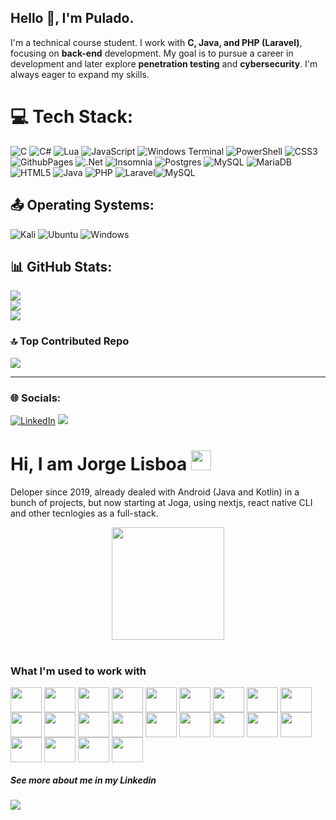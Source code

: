 
## Hello 👋, I'm Pulado.
I'm a technical course student. I work with **C, Java, and PHP (Laravel)**, focusing on **back-end** development. My goal is to pursue a career in development and later explore **penetration testing** and **cybersecurity**. I'm always eager to expand my skills.

# 💻 Tech Stack:
![C](https://img.shields.io/badge/c-%2300599C.svg?style=for-the-badge&logo=c&logoColor=white) ![C#](https://img.shields.io/badge/c%23-%23239120.svg?style=for-the-badge&logo=csharp&logoColor=white) ![Lua](https://img.shields.io/badge/lua-%232C2D72.svg?style=for-the-badge&logo=lua&logoColor=white) ![JavaScript](https://img.shields.io/badge/javascript-%23323330.svg?style=for-the-badge&logo=javascript&logoColor=%23F7DF1E) ![Windows Terminal](https://img.shields.io/badge/Windows%20Terminal-%234D4D4D.svg?style=for-the-badge&logo=windows-terminal&logoColor=white) ![PowerShell](https://img.shields.io/badge/PowerShell-%235391FE.svg?style=for-the-badge&logo=powershell&logoColor=white) ![CSS3](https://img.shields.io/badge/css3-%231572B6.svg?style=for-the-badge&logo=css3&logoColor=white) ![GithubPages](https://img.shields.io/badge/github%20pages-121013?style=for-the-badge&logo=github&logoColor=white) ![.Net](https://img.shields.io/badge/.NET-5C2D91?style=for-the-badge&logo=.net&logoColor=white) ![Insomnia](https://img.shields.io/badge/Insomnia-black?style=for-the-badge&logo=insomnia&logoColor=5849BE) ![Postgres](https://img.shields.io/badge/postgres-%23316192.svg?style=for-the-badge&logo=postgresql&logoColor=white) ![MySQL](https://img.shields.io/badge/mysql-%2300000f.svg?style=for-the-badge&logo=mysql&logoColor=white) ![MariaDB](https://img.shields.io/badge/MariaDB-003545?style=for-the-badge&logo=mariadb&logoColor=white)
![HTML5](https://img.shields.io/badge/HTML5-E34F26?style=for-the-badge&logo=html5&logoColor=white) ![Java](https://img.shields.io/badge/java-%23ED8B00.svg?style=for-the-badge&logo=openjdk&logoColor=white) ![PHP](https://img.shields.io/badge/php-%23777BB4.svg?style=for-the-badge&logo=php&logoColor=white) ![Laravel](https://img.shields.io/badge/laravel-%23FF2D20.svg?style=for-the-badge&logo=laravel&logoColor=white)![MySQL](https://img.shields.io/badge/mysql-4479A1.svg?style=for-the-badge&logo=mysql&logoColor=white)
## 📤 Operating Systems:
![Kali](https://img.shields.io/badge/Kali_Linux-557C94?style=for-the-badge&logo=kali-linux&logoColor=white)
![Ubuntu](https://img.shields.io/badge/Ubuntu-E95420?style=for-the-badge&logo=ubuntu&logoColor=white)
![Windows](https://img.shields.io/badge/Windows-0078D6?style=for-the-badge&logo=windows&logoColor=white)


## 📊 GitHub Stats:
![](https://github-readme-stats.vercel.app/api?username=Pulado&theme=radical&hide_border=false&include_all_commits=true&count_private=true)<br/>
![](https://github-readme-streak-stats.herokuapp.com/?user=Pulado&theme=radical&hide_border=false)<br/>
![](https://github-readme-stats.vercel.app/api/top-langs/?username=Pulado&theme=radical&hide_border=false&include_all_commits=true&count_private=true&layout=compact)

### 🔝 Top Contributed Repo
![](https://github-contributor-stats.vercel.app/api?username=Pulado&limit=5&theme=dark&combine_all_yearly_contributions=true)


---

### 🌐 Socials: 
  [![LinkedIn](https://img.shields.io/badge/LinkedIn-%230077B5.svg?logo=linkedin&logoColor=white)](https://www.linkedin.com/in/vitor-leite-398481331) 
  [![](https://visitcount.itsvg.in/api?id=Pulado&icon=1&color=6)](https://visitcount.itsvg.in)


# Hi, I am Jorge Lisboa <img src="https://emoji.gg/assets/emoji/6184-steep.png" width="32px" height="32px">
Deloper since 2019, already dealed with Android (Java and Kotlin) in a bunch of projects, but now starting at Joga, using nextjs, react native CLI and other tecnlogies as a full-stack.

<div align="center">
    <a href="https://github.com/jorgelisboa">
        <img height="180em" src="https://github-readme-stats.vercel.app/api/top-langs/?username=jorgelisboa&layout=compact&langs_count=8&theme=radical" />
    </a>
</div>

<div style="display: inline_block" ><br>
    <h3>What I'm used to work with</h3>
        <img align="center" height="40" width="50" src="https://cdn.jsdelivr.net/gh/devicons/devicon/icons/android/android-original.svg">
        <img align="center" height="40" width="50" src="https://cdn.jsdelivr.net/gh/devicons/devicon/icons/java/java-original.svg">
        <img align="center" height="40" width="50" src="https://cdn.jsdelivr.net/gh/devicons/devicon/icons/kotlin/kotlin-original.svg">
        <img align="center" height="40" width="50" src="https://cdn.jsdelivr.net/gh/devicons/devicon/icons/react/react-original.svg" />
        <img align="center" height="40" width="50" src="https://cdn.jsdelivr.net/gh/devicons/devicon/icons/typescript/typescript-original.svg" />
        <img align="center" height="40" width="50" src="https://cdn.jsdelivr.net/gh/devicons/devicon/icons/javascript/javascript-original.svg" />
        <img align="center" height="40" width="50" src="https://cdn.jsdelivr.net/gh/devicons/devicon/icons/html5/html5-plain.svg" />
        <img align="center" height="40" width="50" src="https://cdn.jsdelivr.net/gh/devicons/devicon/icons/css3/css3-plain.svg" />
        <img align="center" height="40" width="50" src="https://cdn.jsdelivr.net/gh/devicons/devicon/icons/firebase/firebase-plain.svg" />
        <img align="center" height="40" width="50" src="https://cdn.jsdelivr.net/gh/devicons/devicon/icons/mysql/mysql-original.svg">
        <img align="center" height="40" width="50" src="https://cdn.jsdelivr.net/gh/devicons/devicon/icons/unity/unity-original.svg" />
        <img align="center" height="40" width="50" src="https://cdn.jsdelivr.net/gh/devicons/devicon/icons/csharp/csharp-original.svg" />
        <img align="center" height="40" width="50" src="https://cdn.jsdelivr.net/gh/devicons/devicon/icons/sqlite/sqlite-original.svg" />
        <img align="center" height="40" width="50" src="https://cdn.jsdelivr.net/gh/devicons/devicon/icons/figma/figma-original.svg" />
        <img align="center" height="40" width="50" src="https://cdn.jsdelivr.net/gh/devicons/devicon/icons/yarn/yarn-original.svg" />
        <img align="center" height="40" width="50" src="https://cdn.jsdelivr.net/gh/devicons/devicon/icons/php/php-original.svg" />
        <img align="center" height="40" width="50" src="https://cdn.jsdelivr.net/gh/devicons/devicon/icons/bash/bash-original.svg" />
        <img align="center" height="40" width="50" src="https://cdn.jsdelivr.net/gh/devicons/devicon/icons/composer/composer-original.svg" />
        <img align="center" height="40" width="50" src="https://cdn.jsdelivr.net/gh/devicons/devicon/icons/laravel/laravel-plain.svg" />
        <img align="center" height="40" width="50" src="https://cdn.jsdelivr.net/gh/devicons/devicon/icons/postgresql/postgresql-original.svg">
        <img align="center" height="40" width="50" src="https://cdn.jsdelivr.net/gh/devicons/devicon/icons/git/git-original.svg" />
        <img align="center" height="40" width="50" src="https://cdn.jsdelivr.net/gh/devicons/devicon/icons/electron/electron-original.svg" />

</div>

##### See more about me in my Linkedin
<div>
    <a href="https://www.linkedin.com/in/jorge-miguel-teixeira-do-nascimento-lisboa-4a07a41b2/" target="_blank"> 
        <img src="https://img.shields.io/badge/-LinkedIn-%230077B5?style=for-the-badge&logo=linkedin&logoColor=white" target="_blank">
    </a>
</div>
